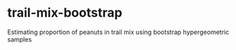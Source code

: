 # trail-mix-bootstrap
Estimating proportion of peanuts in trail mix using bootstrap hypergeometric samples

